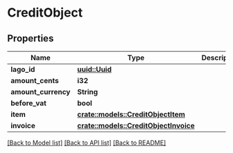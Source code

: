 # CreditObject

## Properties

Name | Type | Description | Notes
------------ | ------------- | ------------- | -------------
**lago_id** | [**uuid::Uuid**](uuid::Uuid.md) |  | 
**amount_cents** | **i32** |  | 
**amount_currency** | **String** |  | 
**before_vat** | **bool** |  | 
**item** | [**crate::models::CreditObjectItem**](CreditObject_item.md) |  | 
**invoice** | [**crate::models::CreditObjectInvoice**](CreditObject_invoice.md) |  | 

[[Back to Model list]](../README.md#documentation-for-models) [[Back to API list]](../README.md#documentation-for-api-endpoints) [[Back to README]](../README.md)


